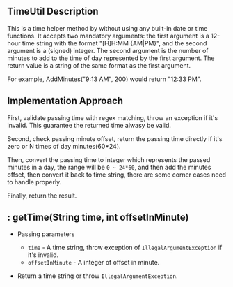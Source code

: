 ## TimeUtil Description

This is a time helper method by without using any built-in date or time functions. It accepts two mandatory arguments: the first argument is a 12-hour time string with the format "[H]H:MM
{AM|PM}", and the second argument is a (signed) integer. The second argument is the number of
minutes to add to the time of day represented by the first argument. The return value is a
string of the same format as the first argument. 

For example, AddMinutes("9:13 AM", 200) would
return "12:33 PM". 

## Implementation Approach

First, validate passing time with regex matching, throw an exception if it's invalid. This guarantee the returned time alwasy be valid.

Second, check passing minute offset, return the passing time directly if it's zero or N times of day minutes(60*24).

Then, convert the passing time to integer which represents the passed minutes in a day, the range will be `0 ~ 24*60`, and then add the minutes offset, then convert it back to time string, there are some corner cases need to handle properly.

Finally, return the result.

## : getTime(String time, int offsetInMinute)

* Passing parameters
   - `time` - A time string, throw exception of `IllegalArgumentException` if it's invalid.
   - `offsetInMinute` - A integer of offset in minute.

* Return a time string or throw `IllegalArgumentException`.

